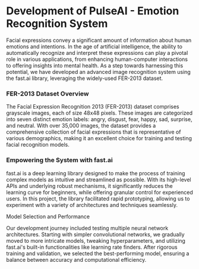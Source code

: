 # Development of PulseAI - Emotion Recognition System

Facial expressions convey a significant amount of information about human emotions and intentions. In the age of artificial intelligence, the ability to automatically recognize and interpret these expressions can play a pivotal role in various applications, from enhancing human-computer interactions to offering insights into mental health. As a step towards harnessing this potential, we have developed an advanced image recognition system using the fast.ai library, leveraging the widely-used FER-2013 dataset.

### FER-2013 Dataset Overview

The Facial Expression Recognition 2013 (FER-2013) dataset comprises grayscale images, each of size 48x48 pixels. These images are categorized into seven distinct emotion labels: angry, disgust, fear, happy, sad, surprise, and neutral. With over 35,000 images, the dataset provides a comprehensive collection of facial expressions that is representative of various demographics, making it an excellent choice for training and testing facial recognition models.

### Empowering the System with fast.ai

fast.ai is a deep learning library designed to make the process of training complex models as intuitive and streamlined as possible. With its high-level APIs and underlying robust mechanisms, it significantly reduces the learning curve for beginners, while offering granular control for experienced users. In this project, the library facilitated rapid prototyping, allowing us to experiment with a variety of architectures and techniques seamlessly.

Model Selection and Performance

Our development journey included testing multiple neural network architectures. Starting with simpler convolutional networks, we gradually moved to more intricate models, tweaking hyperparameters, and utilizing fast.ai's built-in functionalities like learning rate finders. After rigorous training and validation, we selected the best-performing model, ensuring a balance between accuracy and computational efficiency.

